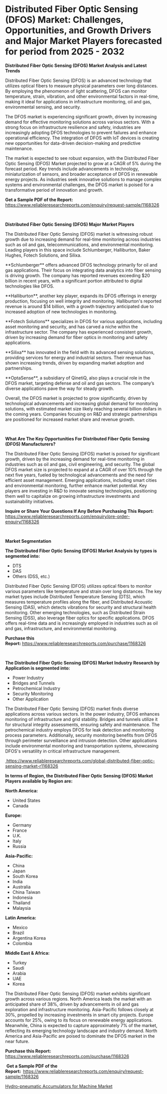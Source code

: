 <p><h1>Distributed Fiber Optic Sensing (DFOS) Market: Challenges, Opportunities, and Growth Drivers and Major Market Players forecasted for period from 2025 - 2032</h1></p><p><strong>Distributed Fiber Optic Sensing (DFOS) Market Analysis and Latest Trends</strong></p>
<p><p>Distributed Fiber Optic Sensing (DFOS) is an advanced technology that utilizes optical fibers to measure physical parameters over long distances. By employing the phenomenon of light scattering, DFOS can monitor temperature, strain, vibration, and other environmental factors in real-time, making it ideal for applications in infrastructure monitoring, oil and gas, environmental sensing, and security. </p><p>The DFOS market is experiencing significant growth, driven by increasing demand for effective monitoring solutions across various sectors. With a strong focus on infrastructure resilience and safety, industries are increasingly adopting DFOS technologies to prevent failures and enhance operational efficiency. The integration of DFOS with IoT devices is creating new opportunities for data-driven decision-making and predictive maintenance.</p><p>The market is expected to see robust expansion, with the Distributed Fiber Optic Sensing (DFOS) Market projected to grow at a CAGR of 5% during the forecast period. Key trends include advancements in technology, miniaturization of sensors, and broader acceptance of DFOS in renewable energy projects. As industries seek innovative solutions to manage complex systems and environmental challenges, the DFOS market is poised for a transformative period of innovation and growth.</p></p>
<p><strong>Get a Sample PDF of the Report:&nbsp;</strong> <a href="https://www.reliableresearchreports.com/enquiry/request-sample/1168326?utm_campaign=2317&utm_medium=2&utm_source=Github&utm_content=ia&utm_term=02032025&utm_id=distributed-fiber-optic-sensing-dfos">https://www.reliableresearchreports.com/enquiry/request-sample/1168326</a></p>
<p>&nbsp;</p>
<p><strong>Distributed Fiber Optic Sensing (DFOS) Major Market Players</strong></p>
<p><p>The Distributed Fiber Optic Sensing (DFOS) market is witnessing robust growth due to increasing demand for real-time monitoring across industries such as oil and gas, telecommunications, and environmental monitoring. Leading players in this space include Schlumberger, Halliburton, Baker Hughes, Fotech Solutions, and Silixa.</p><p>**Schlumberger** offers advanced DFOS technology primarily for oil and gas applications. Their focus on integrating data analytics into fiber sensing is driving growth. The company has reported revenues exceeding $20 billion in recent years, with a significant portion attributed to digital technologies like DFOS.</p><p>**Halliburton**, another key player, expands its DFOS offerings in energy production, focusing on well integrity and monitoring. Halliburton's reported revenue is around $14 billion, with a growth trajectory anticipated due to increased adoption of new technologies in monitoring.</p><p>**Fotech Solutions** specializes in DFOS for various applications, including asset monitoring and security, and has carved a niche within the infrastructure sector. The company has experienced consistent growth, driven by increasing demand for fiber optics in monitoring and safety applications.</p><p>**Silixa** has innovated in the field with its advanced sensing solutions, providing services for energy and industrial sectors. Their revenue has shown increasing trends, driven by expanding market adoption and partnerships.</p><p>**OptaSense**, a subsidiary of QinetiQ, also plays a crucial role in the DFOS market, targeting defense and oil and gas sectors. The company’s diverse applications pave the way for steady growth.</p><p>Overall, the DFOS market is projected to grow significantly, driven by technological advancements and increasing global demand for monitoring solutions, with estimated market size likely reaching several billion dollars in the coming years. Companies focusing on R&D and strategic partnerships are positioned for increased market share and revenue growth.</p></p>
<p>&nbsp;</p>
<p><strong>What Are The Key Opportunities For Distributed Fiber Optic Sensing (DFOS) Manufacturers?</strong></p>
<p><p>The Distributed Fiber Optic Sensing (DFOS) market is poised for significant growth, driven by the increasing demand for real-time monitoring in industries such as oil and gas, civil engineering, and security. The global DFOS market size is projected to expand at a CAGR of over 10% through the next five years, fueled by technological advancements and the need for efficient asset management. Emerging applications, including smart cities and environmental monitoring, further enhance market potential. Key players are investing in R&D to innovate sensing technologies, positioning them well to capitalize on growing infrastructure investments and sustainability initiatives.</p></p>
<p><strong>Inquire or Share Your Questions If Any Before Purchasing This Report:</strong> <a href="https://www.reliableresearchreports.com/enquiry/pre-order-enquiry/1168326?utm_campaign=2317&utm_medium=2&utm_source=Github&utm_content=ia&utm_term=02032025&utm_id=distributed-fiber-optic-sensing-dfos">https://www.reliableresearchreports.com/enquiry/pre-order-enquiry/1168326</a></p>
<p>&nbsp;</p>
<p><strong>Market Segmentation</strong></p>
<p><strong>The Distributed Fiber Optic Sensing (DFOS) Market Analysis by types is segmented into:</strong></p>
<p><ul><li>DTS</li><li>DAS</li><li>Others (DSS, etc.)</li></ul></p>
<p><p>Distributed Fiber Optic Sensing (DFOS) utilizes optical fibers to monitor various parameters like temperature and strain over long distances. The key market types include Distributed Temperature Sensing (DTS), which measures temperature profiles along the fiber, and Distributed Acoustic Sensing (DAS), which detects vibrations for security and structural health monitoring. Other emerging technologies, such as Distributed Strain Sensing (DSS), also leverage fiber optics for specific applications. DFOS offers real-time data and is increasingly employed in industries such as oil and gas, infrastructure, and environmental monitoring.</p></p>
<p><strong>Purchase this Report:&nbsp;</strong><a href="https://www.reliableresearchreports.com/purchase/1168326?utm_campaign=2317&utm_medium=2&utm_source=Github&utm_content=ia&utm_term=02032025&utm_id=distributed-fiber-optic-sensing-dfos">https://www.reliableresearchreports.com/purchase/1168326</a></p>
<p>&nbsp;</p>
<p><strong>The Distributed Fiber Optic Sensing (DFOS) Market Industry Research by Application is segmented into:</strong></p>
<p><ul><li>Power Industry</li><li>Bridges and Tunnels</li><li>Petrochemical Industry</li><li>Security Monitoring</li><li>Other Application</li></ul></p>
<p><p>The Distributed Fiber Optic Sensing (DFOS) market finds diverse applications across various sectors. In the power industry, DFOS enhances monitoring of infrastructure and grid stability. Bridges and tunnels utilize it for structural integrity assessments, ensuring safety and maintenance. The petrochemical industry employs DFOS for leak detection and monitoring process parameters. Additionally, security monitoring benefits from DFOS through perimeter surveillance and intrusion detection. Other applications include environmental monitoring and transportation systems, showcasing DFOS's versatility in critical infrastructure management.</p></p>
<p><a href="https://www.reliableresearchreports.com/global-distributed-fiber-optic-sensing-market-r1168326?utm_campaign=2317&utm_medium=2&utm_source=Github&utm_content=ia&utm_term=02032025&utm_id=distributed-fiber-optic-sensing-dfos">&nbsp;https://www.reliableresearchreports.com/global-distributed-fiber-optic-sensing-market-r1168326</a></p>
<p><strong>In terms of Region, the Distributed Fiber Optic Sensing (DFOS) Market Players available by Region are:</strong></p>
<p>
    <p> <strong> North America: </strong>
        <ul>
            <li>United States</li>
            <li>Canada</li>
        </ul>
        </p> 
    <p> <strong> Europe: </strong>
        <ul>
            <li>Germany</li>
            <li>France</li>
            <li>U.K.</li>
            <li>Italy</li>
            <li>Russia</li>
        </ul>
        </p> 
    <p> <strong> Asia-Pacific: </strong>
        <ul>
            <li>China</li>
            <li>Japan</li>
            <li>South Korea</li>
            <li>India</li>
            <li>Australia</li>
            <li>China Taiwan</li>
            <li>Indonesia</li>
            <li>Thailand</li>
            <li>Malaysia</li>
        </ul>
        </p> 
    <p> <strong> Latin America: </strong>
        <ul>
            <li>Mexico</li>
            <li>Brazil</li>
            <li>Argentina Korea</li>
            <li>Colombia</li>
        </ul>
        </p> 
    <p> <strong> Middle East & Africa: </strong>
        <ul>
            <li>Turkey</li>
            <li>Saudi</li>
            <li>Arabia</li>
            <li>UAE</li>
            <li>Korea</li>
        </ul>
    </p>
    </p>
<p><p>The Distributed Fiber Optic Sensing (DFOS) market exhibits significant growth across various regions. North America leads the market with an anticipated share of 38%, driven by advancements in oil and gas exploration and infrastructure monitoring. Asia-Pacific follows closely at 30%, propelled by increasing investments in smart city projects. Europe accounts for 25%, owing to its focus on renewable energy applications. Meanwhile, China is expected to capture approximately 7% of the market, reflecting its emerging technology landscape and industry demand. North America and Asia-Pacific are poised to dominate the DFOS market in the near future.</p></p>
<p><strong>Purchase this Report: </strong><a href="https://www.reliableresearchreports.com/purchase/1168326?utm_campaign=2317&utm_medium=2&utm_source=Github&utm_content=ia&utm_term=02032025&utm_id=distributed-fiber-optic-sensing-dfos">https://www.reliableresearchreports.com/purchase/1168326</a></p>
<p>&nbsp;<strong>Get a Sample PDF of the Report:&nbsp;&nbsp;</strong><a href="https://www.reliableresearchreports.com/enquiry/request-sample/1168326?utm_campaign=2317&utm_medium=2&utm_source=Github&utm_content=ia&utm_term=02032025&utm_id=distributed-fiber-optic-sensing-dfos">https://www.reliableresearchreports.com/enquiry/request-sample/1168326</a></p>
<p><strong></strong></p>
<p><p><a href="https://github.com/hammelximalschid/Market-Research-Report-List-1/blob/main/hydro-pneumatic-accumulators-for-machine-market.md?utm_campaign=2317&utm_medium=2&utm_source=Github&utm_content=ia&utm_term=02032025&utm_id=distributed-fiber-optic-sensing-dfos">Hydro-pneumatic Accumulators for Machine Market</a></p></p>